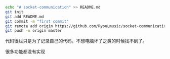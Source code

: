 ```bash
echo "# socket-communication" >> README.md
git init
git add README.md
git commit -m "first commit"
git remote add origin https://github.com/RyouLmusic/socket-communication.git
git push -u origin master
```

代码很烂只是为了记录自己的代码，不想电脑坏了之类的时候找不到了。

很多功能都没有实现